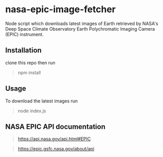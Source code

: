 # nasa-epic-image-fetcher

Node script which downloads latest images of Earth retrieved by NASA's 
Deep Space Climate Observatory
Earth Polychromatic Imaging Camera (EPIC) instrument.

## Installation
clone this repo then run

> npm install

## Usage

To download the latest images run

> node index.js

## NASA EPIC API documentation

> https://api.nasa.gov/api.html#EPIC

> https://epic.gsfc.nasa.gov/about/api